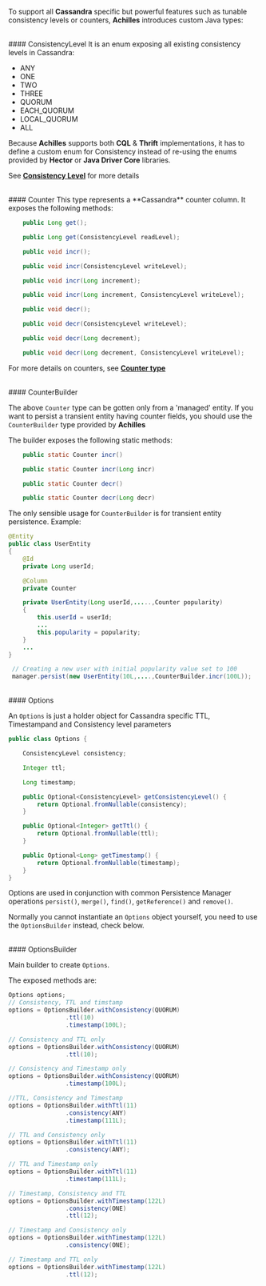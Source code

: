 To support all **Cassandra** specific but powerful features such as tunable consistency levels or counters, **Achilles** introduces custom Java types:

<br/>
#### ConsistencyLevel
It is an enum exposing all existing consistency levels in Cassandra:

* ANY
* ONE
* TWO
* THREE
* QUORUM
* EACH_QUORUM
* LOCAL_QUORUM
* ALL

Because **Achilles** supports both **CQL** & **Thrift** implementations, it has to define a custom enum for Consistency instead of re-using the enums provided by **Hector** or **Java Driver Core** libraries.
 
 See **[Consistency Level]** for more details

<br/>
#### Counter
This type represents a **Cassandra** counter column. It exposes the following methods:

```java
	public Long get();

	public Long get(ConsistencyLevel readLevel);

	public void incr();

	public void incr(ConsistencyLevel writeLevel);

	public void incr(Long increment);

	public void incr(Long increment, ConsistencyLevel writeLevel);

	public void decr();

	public void decr(ConsistencyLevel writeLevel);

	public void decr(Long decrement);

	public void decr(Long decrement, ConsistencyLevel writeLevel);
```

 For more details on counters, see **[Counter type]**

<br/>
#### CounterBuilder

 The above `Counter` type can be gotten only from a 'managed' entity. If you want to persist a transient entity having counter fields, you should use the `CounterBuilder` type provided by **Achilles**

 The builder exposes the following static methods:

```java
    public static Counter incr() 

    public static Counter incr(Long incr) 

    public static Counter decr() 

    public static Counter decr(Long decr) 
```

 The only sensible usage for `CounterBuilder` is for transient entity persistence. Example:

```java
@Entity
public class UserEntity
{
    @Id
    private Long userId;

    @Column
    private Counter 

    private UserEntity(Long userId,.....,Counter popularity)
    {
        this.userId = userId;
        ...
        this.popularity = popularity;
    }
    ...
}

 // Creating a new user with initial popularity value set to 100
 manager.persist(new UserEntity(10L,....,CounterBuilder.incr(100L));
```

<br/>
#### Options

 An `Options` is just a holder object for Cassandra specific TTL, Timestampand and Consistency level parameters

```java
public class Options {

    ConsistencyLevel consistency;

    Integer ttl;

    Long timestamp;

    public Optional<ConsistencyLevel> getConsistencyLevel() {
        return Optional.fromNullable(consistency);
    }

    public Optional<Integer> getTtl() {
        return Optional.fromNullable(ttl);
    }

    public Optional<Long> getTimestamp() {
        return Optional.fromNullable(timestamp);
    }
}
```
 
 Options are used in conjunction with common Persistence Manager operations `persist()`, `merge()`, `find()`, `getReference()` and `remove()`.

 Normally you cannot instantiate an `Options` object yourself, you need to use the `OptionsBuilder` instead, check below.

<br/>
#### OptionsBuilder

 Main builder to create `Options`.

 The exposed methods are:

```java
Options options;
// Consistency, TTL and timstamp
options = OptionsBuilder.withConsistency(QUORUM)
                .ttl(10)
                .timestamp(100L);

// Consistency and TTL only
options = OptionsBuilder.withConsistency(QUORUM)
                .ttl(10);

// Consistency and Timestamp only
options = OptionsBuilder.withConsistency(QUORUM)
                .timestamp(100L);

//TTL, Consistency and Timestamp
options = OptionsBuilder.withTtl(11)
                .consistency(ANY)
                .timestamp(111L);

// TTL and Consistency only
options = OptionsBuilder.withTtl(11)
                .consistency(ANY);

// TTL and Timestamp only
options = OptionsBuilder.withTtl(11)
                .timestamp(111L);

// Timestamp, Consistency and TTL 
options = OptionsBuilder.withTimestamp(122L)
                .consistency(ONE)
                .ttl(12);

// Timestamp and Consistency only
options = OptionsBuilder.withTimestamp(122L)
                .consistency(ONE);

// Timestamp and TTL only
options = OptionsBuilder.withTimestamp(122L)
                .ttl(12);
```


[Consistency Level]: https://github.com/doanduyhai/Achilles/wiki/Consistency-Level
[Counter type]:https://github.com/doanduyhai/Achilles/wiki/Entity-Mapping#counter-type
